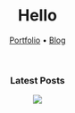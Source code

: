 <h1 align="center">Hello</h1>
<p align="center">
<a href="https://vllur.github.io" target="_blank">Portfolio</a>
&bull;
<a href="https://vllur.github.io/blog/" target="_blank">Blog</a>
</p>
</br>
<h3 align="center">Latest Posts</h3>
<div align="center">
<a href="https://vllur.github.io/blog/" target="_blank"><img src="https://metrics.lecoq.io/vllur?template=classic&base.header=0&base.activity=0&base.community=0&base.repositories=0&base.metadata=0&rss=1&base=header%2C%20activity%2C%20community%2C%20repositories%2C%20metadata&base.indepth=false&base.hireable=false&base.skip=false&rss=false&rss.source=https%3A%2F%2Fvllur.github.io%2Fblog%2Ffeed.xml&rss.limit=4&config.timezone=Europe%2FWarsaw"/></a>
</div>
